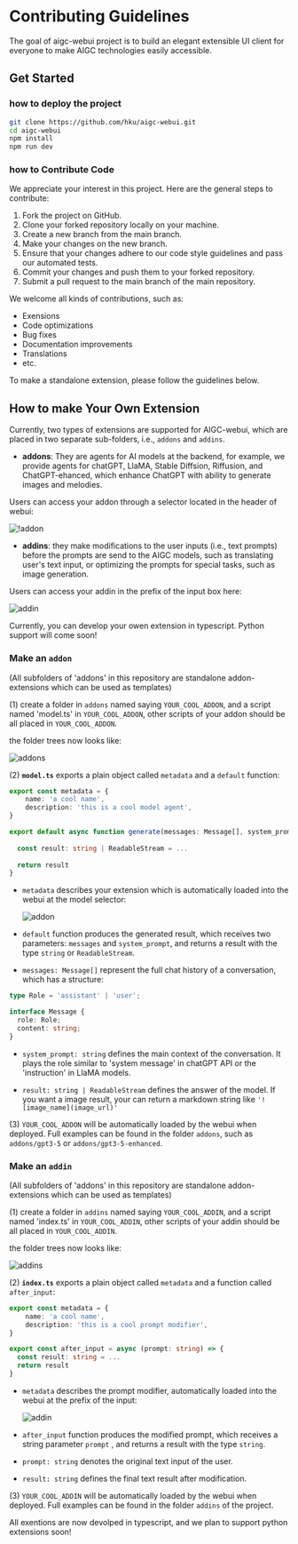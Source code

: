# Contributing Guidelines

The goal of aigc-webui project is to build an elegant extensible UI client for everyone to make AIGC technologies easily accessible. 

## Get Started

### how to deploy the project

```bash
git clone https://github.com/hku/aigc-webui.git 
cd aigc-webui
npm install 
npm run dev
```
### how to Contribute Code

We appreciate your interest in this project. Here are the general steps to contribute:

1. Fork the project on GitHub.
2. Clone your forked repository locally on your machine. 
3. Create a new branch from the main branch.
4. Make your changes on the new branch.
5. Ensure that your changes adhere to our code style guidelines and pass our automated tests.
6. Commit your changes and push them to your forked repository.
7. Submit a pull request to the main branch of the main repository.

We welcome all kinds of contributions, such as:

- Exensions
- Code optimizations
- Bug fixes
- Documentation improvements
- Translations
- etc.

To make a standalone extension, please follow the guidelines below. 

## How to make Your Own Extension

Currently, two types of extensions are supported for AIGC-webui, which are placed in two separate sub-folders, i.e., `addons` and `addins`.

- **addons**: They are agents for AI models at the backend, for example, we provide agents for chatGPT, LlaMA, Stable Diffsion, Riffusion, and ChatGPT-ehanced, which enhance ChatGPT with ability to generate images and melodies. 

Users can access your addon through a selector located in the header of webui:

![!addon](./images/addon.jpg)

- **addins**: they make modifications to the user inputs (i.e., text prompts) before the prompts are send to the AIGC models, such as translating user's text input, or optimizing the prompts for special tasks, such as image generation. 

Users can access your addin in the prefix of the input box here:

![addin](./images/addin.jpg)


 Currently, you can develop your owen extension in typescript. Python support will come soon!

### <a name="addon"></a> Make an `addon`

(All subfolders of 'addons' in this repository are standalone addon-extensions which can be used as templates)

(1) create a folder in `addons` named saying `YOUR_COOL_ADDON`, and a script named 'model.ts' in `YOUR_COOL_ADDON`, other scripts of your addon should be all placed in `YOUR_COOL_ADDON`.

the folder trees now looks like:

![addons](./images/addons.jpg)

(2)  **`model.ts`** exports a plain object called `metadata` and a `default` function:

```typescript
export const metadata = {
    name: 'a cool name',
    description: 'this is a cool model agent',
}

export default async function generate(messages: Message[], system_prompt=''){
  
  const result: string | ReadableStream = ...
  
  return result
}
```

- `metadata` describes your extension which is automatically loaded into the webui at the model selector:

  ![addon](./images/desc.jpg)

- `default` function produces the generated result, which receives two parameters: `messages` and `system_prompt`, and returns a result with the type `string` or `ReadableStream`. 
- `messages: Message[]` represent the full chat history of a conversation, which has a structure:

```typescript
type Role = 'assistant' | 'user';

interface Message {
  role: Role; 
  content: string;
}

``` 
- `system_prompt: string`  defines the main context of the conversation. It plays the role similar to 'system message' in chatGPT API or the 'instruction' in LlaMA models. 

- `result: string | ReadableStream` defines the answer of the model. If you want a image result, your can return a markdown string like `'![image_name](image_url)'` 

(3) `YOUR_COOL_ADDON` will be automatically loaded by the webui when deployed. Full examples can be found in the folder `addons`, such as `addons/gpt3-5` or `addons/gpt3-5-enhanced`. 

### <a name="addin"></a> Make an `addin`

(All subfolders of 'addons' in this repository are standalone addon-extensions which can be used as templates)

(1) create a folder in `addins` named saying `YOUR_COOL_ADDIN`, and a script named 'index.ts' in `YOUR_COOL_ADDIN`, other scripts of your addin should be all placed in `YOUR_COOL_ADDIN`.

the folder trees now looks like:

![addins](./images/addins.jpg)


(2)  **`index.ts`** exports a plain object called `metadata` and a function called `after_input`:

```typescript
export const metadata = {
    name: 'a cool name',
    description: 'this is a cool prompt modifier',
}

export const after_input = async (prompt: string) => {
  const result: string = ...
  return result
}
```

- `metadata` describes the prompt modifier, automatically loaded into the webui at the prefix of the input:

  ![addin](./images/addin.jpg)

- `after_input` function produces the modified prompt, which receives a string parameter `prompt` , and returns a result with the type `string`. 
- `prompt: string`  denotes the original text input of the user.
- `result: string` defines the final text result after modification.

(3) `YOUR_COOL_ADDIN` will be automatically loaded by the webui when deployed. Full examples can be found in the folder  `addins` of the project. 


All exentions are now devolped in typescript, and we plan to support python extensions soon!




